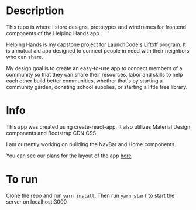 # Description

This repo is where I store designs, prototypes and wireframes for frontend components of the Helping Hands app. 

Helping Hands is my capstone project for LaunchCode's Liftoff program. It is a mutual aid app designed to connect people in need with their neighbors who can share. 

My design goal is to create an easy-to-use app to connect members of a community so that they can share their resources, labor and skills to help each other build better communities, whether that's by starting a community garden, donating school supplies, or starting a little free library. 

# Info

This app was created using create-react-app. It also utilizes Material Design components and Bootstrap CDN CSS. 

I am currently working on building the NavBar and Home components. 

You can see our plans for the layout of the app [here](https://docs.google.com/drawings/d/10wdWoqieyv-g_UfqlVWKFR4Jl3XWTR9O6qH7-81oGIA/edit?usp=sharing)

# To run

Clone the repo and run `yarn install`. Then run `yarn start` to start the server on localhost:3000 
